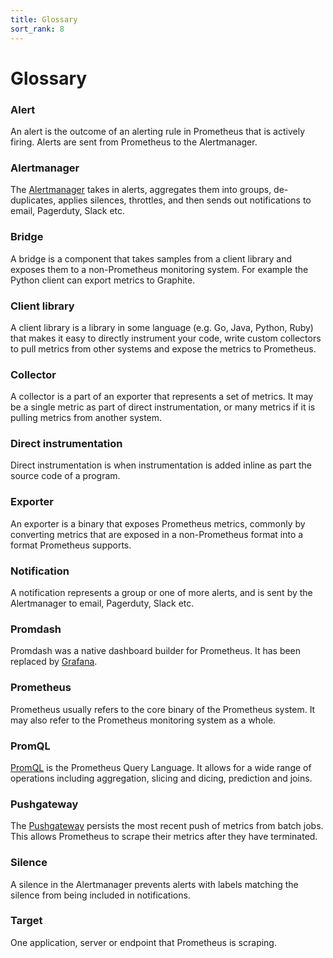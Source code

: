 ```yaml
---
title: Glossary
sort_rank: 8
---
```


# Glossary


### Alert

An alert is the outcome of an alerting rule in Prometheus that is
actively firing. Alerts are sent from Prometheus to the Alertmanager.

### Alertmanager

The [Alertmanager](../../alerting/overview/) takes in alerts, aggregates them into
groups, de-duplicates, applies silences, throttles, and then sends out
notifications to email, Pagerduty, Slack etc.

### Bridge

A bridge is a component that takes samples from a client library and
exposes them to a non-Prometheus monitoring system. For example the Python
client can export metrics to Graphite.

### Client library

A client library is a library in some language (e.g. Go, Java, Python, Ruby)
that makes it easy to directly instrument your code, write custom collectors to
pull metrics from other systems and expose the metrics to Prometheus.

### Collector

A collector is a part of an exporter that represents a set of metrics. It may be
a single metric as part of direct instrumentation, or many metrics if it is pulling
metrics from another system.

### Direct instrumentation

Direct instrumentation is when instrumentation is added inline as part the source code
of a program.

### Exporter

An exporter is a binary that exposes Prometheus metrics, commonly by converting
metrics that are exposed in a non-Prometheus format into a format Prometheus supports.

### Notification

A notification represents a group or one of more alerts, and is sent by the Alertmanager
to email, Pagerduty, Slack etc.

### Promdash

Promdash was a native dashboard builder for Prometheus. It has been replaced by
[Grafana](../../visualization/grafana/).

### Prometheus

Prometheus usually refers to the core binary of the Prometheus system. It may
also refer to the Prometheus monitoring system as a whole.

### PromQL

[PromQL](../../querying/basics/) is the Prometheus Query Language. It allows for
a wide range of operations including aggregation, slicing and dicing, prediction and joins.

### Pushgateway

The [Pushgateway](../../instrumenting/pushing/) persists the most recent push
of metrics from batch jobs. This allows Prometheus to scrape their metrics
after they have terminated.

### Silence

A silence in the Alertmanager prevents alerts with labels matching the silence from
being included in notifications.

### Target

One application, server or endpoint that Prometheus is scraping.

